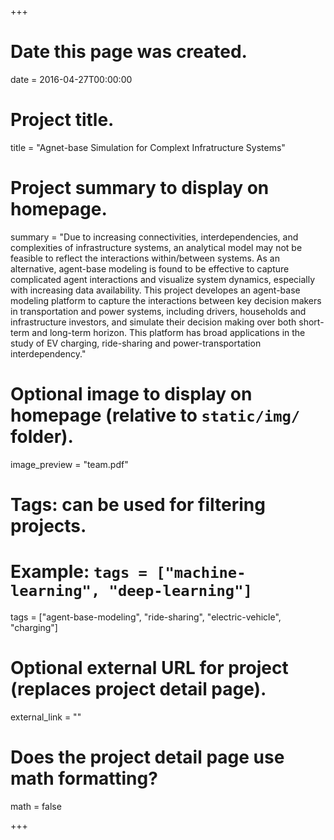 +++
# Date this page was created.
date = 2016-04-27T00:00:00

# Project title.
title = "Agnet-base Simulation for Complext Infratructure Systems"

# Project summary to display on homepage.
summary = "Due to increasing connectivities, interdependencies, and complexities of infrastructure systems, an analytical model may not be feasible to reflect the interactions within/between systems. As an alternative, agent-base modeling is found to be effective to capture complicated agent interactions and visualize system dynamics, especially with increasing data availability. This project developes an agent-base modeling platform to capture the interactions between key decision makers in transportation and power systems, including drivers, households and infrastructure investors, and simulate their decision making over both short-term and long-term horizon. This platform has broad applications in the study of EV charging, ride-sharing and power-transportation interdependency."

# Optional image to display on homepage (relative to `static/img/` folder).
image_preview = "team.pdf"

# Tags: can be used for filtering projects.
# Example: `tags = ["machine-learning", "deep-learning"]`
tags = ["agent-base-modeling", "ride-sharing", "electric-vehicle", "charging"]

# Optional external URL for project (replaces project detail page).
external_link = ""

# Does the project detail page use math formatting?
math = false

+++

